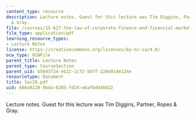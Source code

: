 ```yaml
---
content_type: resource
description: Lecture notes. Guest for this lecture was Tim Diggins, Partner, Ropes
  & Gray.
file: /courses/15-617-the-law-of-corporate-finance-and-financial-markets-spring-2004/686a92289bda6205fd24e6af6dd46922_lec20.pdf
file_type: application/pdf
learning_resource_types:
- Lecture Notes
license: https://creativecommons.org/licenses/by-nc-sa/4.0/
ocw_type: OCWFile
parent_title: Lecture Notes
parent_type: CourseSection
parent_uid: b5693724-eb22-1c72-507f-228e91de124e
resourcetype: Document
title: lec20.pdf
uid: 686a9228-9bda-6205-fd24-e6af6dd46922
---
```

Lecture notes. Guest for this lecture was Tim Diggins, Partner, Ropes & Gray.